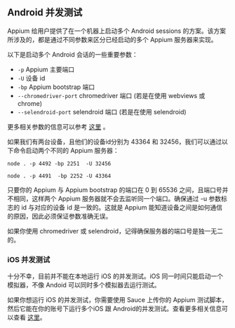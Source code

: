 ## Android 并发测试

Appium 给用户提供了在一个机器上启动多个 Android sessions 的方案。该方案所涉及的，都是通过不同参数来区分已经启动的多个 Appium 服务器来实现。

以下是启动多个 Android 会话的一些重要参数：

- `-p` Appium 主要端口
- `-U` 设备 id
- `-bp` Appium bootstrap 端口
- `--chromedriver-port` chromedriver 端口 (若是在使用 webviews 或 chrome)
- `--selendroid-port` selendroid 端口 (若是在使用 selendroid)

更多相关参数的信息可以参考 [这里](../writing-running-appium/caps.md) 。

如果我们有两台设备，且他们的设备id分别为 43364 和 32456，我们可以通过以下命令启动两个不同的 Appium 服务器：

`node . -p 4492 -bp 2251  -U 32456`

`node . -p 4491  -bp 2252 -U 43364`

只要你的 Appium 与 Appium bootstrap 的端口在 0 到 65536 之间，且端口号并不相同，这样两个 Appium 服务器就不会去监听同一个端口。确保通过 -u 参数标志的 id 与对应的设备 id 是一致的。这就是 Appium 能知道设备之间是如何通信的原因，因此必须保证参数准确无误。

如果你使用 chromedriver 或 selendroid，记得确保服务器的端口号是独一无二的。

### iOS 并发测试

十分不幸，目前并不能在本地运行 iOS 的并发测试。iOS 同一时间只能启动一个模拟器，不像 Andoid 可以同时多个模拟器去运行测试。

如果你想运行 iOS 的并发测试，你需要使用 Sauce 上传你的 Appium 测试脚本，然后它能在你的账号下运行多个iOS 跟 Android的并发测试。查看更多相关信息可以查看 [这里](https://docs.saucelabs.com/tutorials/appium/)。
